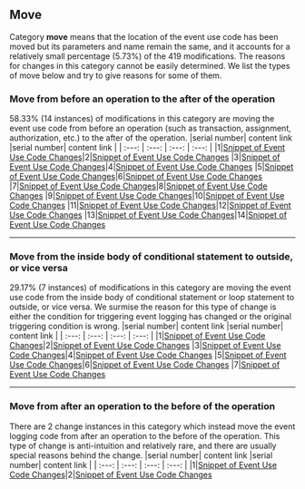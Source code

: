 ## Move
Category **move** means that the location of the event use code has been moved but its parameters and name remain the same, and it accounts for a relatively small percentage (5.73\%) of the 419 modifications. The reasons for changes in this category cannot be easily determined. We list the types of
move below and try to give reasons for some of them.

### Move from before an operation to the after of the operation
58.33\% (14 instances) of modifications in this category are moving the event use code from before an operation (such as transaction, assignment, authorization, etc.) to the after of the operation.
|serial number|  content link  |serial number|  content link  |
|    :---:    |      :---:     |    :---:    |      :---:     |
|1|[Snippet of Event Use Code Changes](https://mingbaile.github.io/Solidity-Event-Study/Event-Evolution/Move/Move%20from%20before%20an%20operation%20to%20the%20after%20of%20the%20operation/1.html)|2|[Snippet of Event Use Code Changes](https://mingbaile.github.io/Solidity-Event-Study/Event-Evolution/Move/Move%20from%20before%20an%20operation%20to%20the%20after%20of%20the%20operation/2.html)
|3|[Snippet of Event Use Code Changes](https://mingbaile.github.io/Solidity-Event-Study/Event-Evolution/Move/Move%20from%20before%20an%20operation%20to%20the%20after%20of%20the%20operation/3.html)|4|[Snippet of Event Use Code Changes](https://mingbaile.github.io/Solidity-Event-Study/Event-Evolution/Move/Move%20from%20before%20an%20operation%20to%20the%20after%20of%20the%20operation/4.html)
|5|[Snippet of Event Use Code Changes](https://mingbaile.github.io/Solidity-Event-Study/Event-Evolution/Move/Move%20from%20before%20an%20operation%20to%20the%20after%20of%20the%20operation/5.html)|6|[Snippet of Event Use Code Changes](https://mingbaile.github.io/Solidity-Event-Study/Event-Evolution/Move/Move%20from%20before%20an%20operation%20to%20the%20after%20of%20the%20operation/6.html)
|7|[Snippet of Event Use Code Changes](https://mingbaile.github.io/Solidity-Event-Study/Event-Evolution/Move/Move%20from%20before%20an%20operation%20to%20the%20after%20of%20the%20operation/7.html)|8|[Snippet of Event Use Code Changes](https://mingbaile.github.io/Solidity-Event-Study/Event-Evolution/Move/Move%20from%20before%20an%20operation%20to%20the%20after%20of%20the%20operation/8.html)
|9|[Snippet of Event Use Code Changes](https://mingbaile.github.io/Solidity-Event-Study/Event-Evolution/Move/Move%20from%20before%20an%20operation%20to%20the%20after%20of%20the%20operation/9.html)|10|[Snippet of Event Use Code Changes](https://mingbaile.github.io/Solidity-Event-Study/Event-Evolution/Move/Move%20from%20before%20an%20operation%20to%20the%20after%20of%20the%20operation/10.html)
|11|[Snippet of Event Use Code Changes](https://mingbaile.github.io/Solidity-Event-Study/Event-Evolution/Move/Move%20from%20before%20an%20operation%20to%20the%20after%20of%20the%20operation/11.html)|12|[Snippet of Event Use Code Changes](https://mingbaile.github.io/Solidity-Event-Study/Event-Evolution/Move/Move%20from%20before%20an%20operation%20to%20the%20after%20of%20the%20operation/12.html)
|13|[Snippet of Event Use Code Changes](https://mingbaile.github.io/Solidity-Event-Study/Event-Evolution/Move/Move%20from%20before%20an%20operation%20to%20the%20after%20of%20the%20operation/13.html)|14|[Snippet of Event Use Code Changes](https://mingbaile.github.io/Solidity-Event-Study/Event-Evolution/Move/Move%20from%20before%20an%20operation%20to%20the%20after%20of%20the%20operation/14.html)
****
### Move from the inside body of conditional statement to outside, or vice versa
29.17\% (7 instances) of modifications in this category are moving the event use code from the inside body of conditional statement or loop statement to outside, or vice versa. We surmise the reason for this type of change is either the condition for triggering event logging has changed or the original triggering condition is wrong.
|serial number|  content link  |serial number|  content link  |
|    :---:    |      :---:     |    :---:    |      :---:     |
|1|[Snippet of Event Use Code Changes](https://mingbaile.github.io/Solidity-Event-Study/Event-Evolution/Move/Move%20from%20the%20inside%20body%20of%20conditional%20statement%20to%20outside,%20or%20vice/1.html)|2|[Snippet of Event Use Code Changes](https://mingbaile.github.io/Solidity-Event-Study/Event-Evolution/Move/Move%20from%20the%20inside%20body%20of%20conditional%20statement%20to%20outside,%20or%20vice/2.html)
|3|[Snippet of Event Use Code Changes](https://mingbaile.github.io/Solidity-Event-Study/Event-Evolution/Move/Move%20from%20the%20inside%20body%20of%20conditional%20statement%20to%20outside,%20or%20vice/3.html)|4|[Snippet of Event Use Code Changes](https://mingbaile.github.io/Solidity-Event-Study/Event-Evolution/Move/Move%20from%20the%20inside%20body%20of%20conditional%20statement%20to%20outside,%20or%20vice/4.html)
|5|[Snippet of Event Use Code Changes](https://mingbaile.github.io/Solidity-Event-Study/Event-Evolution/Move/Move%20from%20the%20inside%20body%20of%20conditional%20statement%20to%20outside,%20or%20vice/5.html)|6|[Snippet of Event Use Code Changes](https://mingbaile.github.io/Solidity-Event-Study/Event-Evolution/Move/Move%20from%20the%20inside%20body%20of%20conditional%20statement%20to%20outside,%20or%20vice/6.html)
|7|[Snippet of Event Use Code Changes](https://mingbaile.github.io/Solidity-Event-Study/Event-Evolution/Move/Move%20from%20the%20inside%20body%20of%20conditional%20statement%20to%20outside,%20or%20vice/7.html)
****
### Move from after an operation to the before of the operation
There are 2 change instances in this category which instead move the event logging code from after an operation to the before of the operation. This type of change is anti-intuition and relatively rare, and there are usually special reasons behind the change.
|serial number|  content link  |serial number|  content link  |
|    :---:    |      :---:     |    :---:    |      :---:     |
|1|[Snippet of Event Use Code Changes](https://mingbaile.github.io/Solidity-Event-Study/Event-Evolution/Move/Move%20from%20after%20an%20operation%20to%20the%20before%20of%20the%20operation/1.html)|2|[Snippet of Event Use Code Changes](https://mingbaile.github.io/Solidity-Event-Study/Event-Evolution/Move/Move%20from%20after%20an%20operation%20to%20the%20before%20of%20the%20operation/2.html)
